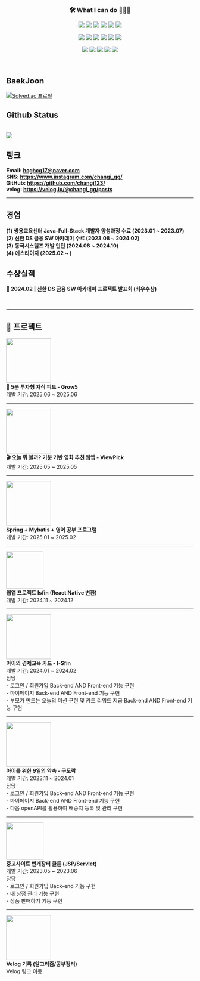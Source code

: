 <h3 align="center">🛠 What I can do 👨🏻‍💻</h3>



<!--======== 로고 ========-->
<!-- backend -->
<p align="center">
  <img src="https://img.shields.io/badge/Java-007396?style=for-the-badge&logo=java&logoColor=white" />
  <img src="https://img.shields.io/badge/junit5-25A162?style=for-the-badge&logo=junit5&logoColor=white">
  <img src="https://img.shields.io/badge/spring-6DB33F?style=for-the-badge&logo=spring&logoColor=white">
  <img src="https://img.shields.io/badge/springboot-6DB33F?style=for-the-badge&logo=springboot&logoColor=white">
  <img src="https://img.shields.io/badge/mysql-4479A1?style=for-the-badge&logo=mysql&logoColor=white">
  <img src="https://img.shields.io/badge/oracle-F80000?style=for-the-badge&logo=oracle&logoColor=white">
</p>


<!-- front -->  
<p align="center">
  <img src="https://img.shields.io/badge/thymeleaf-005F0F?style=for-the-badge&logo=thymeleaf&logoColor=white">
  <img src="https://img.shields.io/badge/javascript-F7DF1E?style=for-the-badge&logo=javascript&logoColor=black">
  <img src="https://img.shields.io/badge/jquery-0769AD?style=for-the-badge&logo=jquery&logoColor=white">
  <img src="https://img.shields.io/badge/html5-E34F26?style=for-the-badge&logo=html5&logoColor=white">
  <img src="https://img.shields.io/badge/css3-1572B6?style=for-the-badge&logo=css3&logoColor=white">
  <img src="https://img.shields.io/badge/react-444444?style=for-the-badge&logo=react">
</p>
<!-- 개발환경 & DataBase --> 
<p align="center">
  <img src="https://img.shields.io/badge/github-181717?style=for-the-badge&logo=github&logoColor=white">
  <img src="https://img.shields.io/badge/eclipse ide-2C2255?style=for-the-badge&logo=eclipseide&logoColor=white"> 
  <img src="https://img.shields.io/badge/visualstudiocode-007ACC?style=for-the-badge&logo=visualstudiocode&logoColor=white"> 
  <img src="https://img.shields.io/badge/gradle-02303A?style=for-the-badge&logo=gradle&logoColor=white"> 
  <img src="https://img.shields.io/badge/apachemaven-C71A36?style=for-the-badge&logo=apachemaven&logoColor=white"> 
</p>

<br>

## BaekJoon
[![Solved.ac
프로필](http://mazassumnida.wtf/api/v2/generate_badge?boj=hcghcg17)](https://solved.ac/hcghcg17)

## Github Status

<br>

  <a href="https://github.com/changi123">
    <img src="https://github-readme-stats.vercel.app/api/top-langs/?username=changi123&layout=compact&hide=javascript,html,scss" />
  </a>
  
<br>

## 링크
**Email: [hcghcg17@naver.com](mailto:hcghcg17@naver.com)**
<br/>
**SNS: <https://www.instagram.com/changi_gg/>**
<br/>
**GitHub: <https://github.com/changi123/>**
<br/>
**velog: <https://velog.io/@changi_gg/posts>**

---

## 경험
**(1) 쌍용교육센터 Java-Full-Stack 개발자 양성과정 수료 (2023.01 ~ 2023.07)**
<br/>
**(2) 신한 DS 금융 SW 아카데미 수료 (2023.08 ~ 2024.02)**
<br>
**(3) 동국시스템즈 개발 인턴 (2024.08 ~ 2024.10)**
<br>
**(4) 에스티이지 (2025.02 ~ )**
<br>
## 수상실적
**🥇 2024.02 | 신한 DS 금융 SW 아카데미 프로젝트 발표회 (최우수상)**

<br>


--- 
## 📌 프로젝트

<!-- Grow5 -->
<a href="https://github.com/changi123/grow5" target="_blank">
  <img src="https://github.com/user-attachments/assets/846ea1fa-6706-41c3-8995-620fedd83667" width="120" height="120">
</a><br/>
<b>🎯 5분 투자형 지식 피드 - Grow5</b><br/>
개발 기간: 2025.06 ~ 2025.06

---

<!-- ViewPick -->
<a href="https://github.com/changi123/viewpick" target="_blank">
  <img src="https://github.com/user-attachments/assets/d1077025-470f-4978-ba9b-7c278f996237" width="120" height="120">
</a><br/>
<b>🎬 오늘 뭐 볼까? 기분 기반 영화 추천 웹앱 - ViewPick</b><br/>
개발 기간: 2025.05 ~ 2025.05

---

<!-- Study -->
<a href="https://github.com/changi123/study" target="_blank">
  <img src="https://github.com/user-attachments/assets/1c84e964-95f1-4355-8ed1-6c7021efbc9c" width="120" height="120">
</a><br/>
<b>Spring + Mybatis + 영어 공부 프로그램</b><br/>
개발 기간: 2025.01 ~ 2025.02

---

<!-- Isfin App -->
<a href="https://github.com/changi123/isfin-app" target="_blank">
  <img src="https://github.com/user-attachments/assets/c1542b8d-970b-49ad-889e-ea57b15ec895" width="100" height="100">
</a><br/>
<b>웹앱 프로젝트 Isfin (React Native 변환)</b><br/>
개발 기간: 2024.11 ~ 2024.12

---

<!-- I-Sfin -->
<a href="https://github.com/I-Sfin" target="_blank">
  <img src="https://avatars.githubusercontent.com/u/157471821?s=200&v=4" width="120" height="120">
</a><br/>
<b>아이의 경제교육 카드 - I-Sfin</b><br/>
개발 기간: 2024.01 ~ 2024.02<br/>
담당<br/>
- 로그인 / 회원가입 Back-end AND Front-end 기능 구현<br/>
- 마이페이지 Back-end AND Front-end 기능 구현<br/>
- 부모가 만드는 오늘의 미션 구현 및 카드 리워드 지급 Back-end AND Front-end 기능 구현

---

<!-- 9Dorak -->
<a href="https://github.com/changi123/9dorak" target="_blank">
  <img src="https://github.com/changi123/changi123/assets/133079671/94865e16-3f42-40e0-ad6f-2195c6b7827a" width="120" height="120">
</a><br/>
<b>아이를 위한 9일의 약속 - 구도락</b><br/>
개발 기간: 2023.11 ~ 2024.01<br/>
담당<br/>
- 로그인 / 회원가입 Back-end AND Front-end 기능 구현<br/>
- 마이페이지 Back-end AND Front-end 기능 구현<br/>
- 다음 openAPI를 활용하여 배송지 등록 및 관리 구현

---

<!-- JSP Servlet -->
<a href="https://github.com/changi123/JSP-Servlet_Project" target="_blank">
  <img src="https://play-lh.googleusercontent.com/_gp-eWsqbTR5GvMXnHCIxEazoLPQSlHY4Uv-ZQln0jYsUSRReQb_fzpNwKbhd82R6-4=w240-h480-rw" width="100" height="100">
</a><br/>
<b>중고사이트 번개장터 클론 (JSP/Servlet)</b><br/>
개발 기간: 2023.05 ~ 2023.06<br/>
담당<br/>
- 로그인 / 회원가입 Back-end 기능 구현<br/>
- 내 상점 관리 기능 구현<br/>
- 상품 판매하기 기능 구현

---

<!-- Velog -->
<a href="https://velog.io/@changi_gg/posts" target="_blank">
  <img src="https://github.com/changi123/changi123/assets/133079671/85833525-f679-4dc1-9a75-662fe622a4e0" width="120" height="120">
</a><br/>
<b>Velog 기록 (알고리즘/공부정리)</b><br/>
Velog 링크 이동
